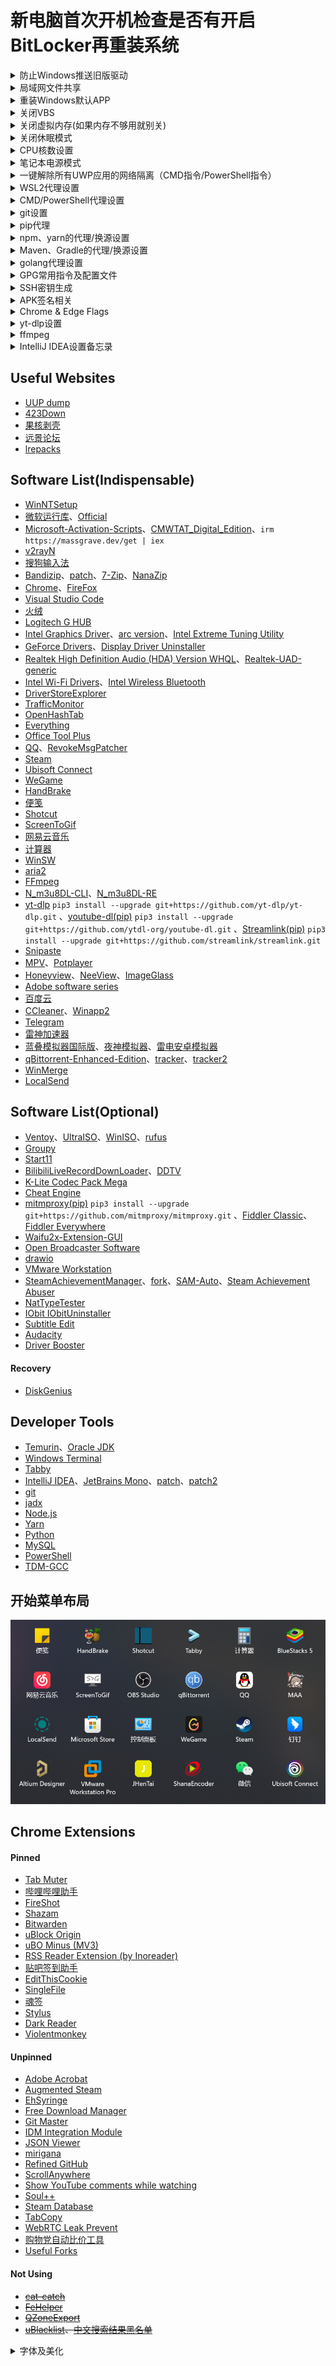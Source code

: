 # 新电脑首次开机检查是否有开启BitLocker再重装系统

<details><summary>防止Windows推送旧版驱动</summary>

```
gpedit.msc —— 计算机配置 —— 管理模板 —— Windows 组件 —— Windows 更新 —— 管理从 Windows 更新提供的更新 —— Windows 更新不包括驱动程序
```

</details>

<details><summary>局域网文件共享</summary>

```
设置 —— 应用 —— 可选功能 —— 更多Windows功能 —— SMB 1.0/CIFS 文件共享支持、SMB直通

services.msc —— Function Discovery Resource Publication —— 自动
```

</details>
<details><summary>重装Windows默认APP</summary>

```powershell
Get-AppxPackage -AllUsers| Foreach {Add-AppxPackage -DisableDevelopmentMode -Register "$($_.InstallLocation)\AppXManifest.xml"}
```

</details>
<details><summary>关闭VBS</summary>

```
设置 —— 隐私和安全性 —— Windows安全中心 —— 设备安全性 —— 内核隔离详细信息 —— 内存完整性
```

```powershell
bcdedit /set hypervisorlaunchtype off
```

</details>
<details><summary>关闭虚拟内存(如果内存不够用就别关)</summary>

```
设置 —— 系统 —— 系统信息 —— 高级系统设置 —— 性能设置 —— 高级 —— 虚拟内存 —— 更改 —— 无分页文件 —— 设置并确定
```

</details>
<details><summary>关闭休眠模式</summary>

```powershell
powercfg -h off
```

</details>
<details><summary>CPU核数设置</summary>

```
msconfig
```

</details>
<details><summary>笔记本电源模式</summary>

```powershell
# 开启卓越性能
# 比起M1芯片的MacBook，Windows的调用CPU逻辑不太行，最好是用默认自带的平衡或者最佳能效模式
powercfg -duplicatescheme e9a42b02-d5df-448d-aa00-03f14749eb61

安静模式 40-90/70(电池)
均衡模式 60-99
野兽模式 99-100
```

</details>
<details><summary>一键解除所有UWP应用的网络隔离（CMD指令/PowerShell指令）</summary>

[Windows Loopback Exemption Manager](https://github.com/tiagonmas/Windows-Loopback-Exemption-Manager)(微软官方出品)、[Windows 8 AppContainer Loopback Utility](https://www.telerik.com/fiddler/add-ons)(第三方软件)

```cmd
FOR /F "tokens=11 delims=\" %p IN ('REG QUERY "HKCU\Software\Classes\Local Settings\Software\Microsoft\Windows\CurrentVersion\AppContainer\Mappings"') DO CheckNetIsolation.exe LoopbackExempt -a -p=%p
```

```powershell
Get-ChildItem -Path Registry::"HKCU\Software\Classes\Local Settings\Software\Microsoft\Windows\CurrentVersion\AppContainer\Mappings\" -name | ForEach-Object {CheckNetIsolation.exe LoopbackExempt -a -p="$_"}
```

</details>
<details><summary>WSL2代理设置</summary>

```shell
$ sudo vim ~./bashrc

# export windows_host=`cat /etc/resolv.conf|grep nameserver|awk '{print $2}'`
# export ALL_PROXY="socks5://$windows_host:2080"

# alias setproxy="export ALL_PROXY=socks5://$windows_host:2080"
# alias unsetproxy="unset ALL_PROXY"

git clone https://github.com/rofl0r/proxychains-ng
cd proxychains-ng
sudo apt install build-essential
./configure --prefix=/usr --sysconfdir=/etc
make && make install
make install-config
```

```shell
$ sudo vim /etc/proxychains.conf

quiet_mode
dynamic_chain
chain_len = 1
proxy_dns
remote_dns_subnet 224
tcp_read_time_out 15000
tcp_connect_time_out 8000
localnet 127.0.0.0/255.0.0.0
localnet 10.0.0.0/255.0.0.0
localnet 172.16.0.0/255.240.0.0
localnet 192.168.0.0/255.255.0.0

[ProxyList]
socks5  $windows_host 2080
# http    $windows_host 2081
```

</details>
<details><summary>CMD/PowerShell代理设置</summary>

```
系统 —— 关于 —— 高级系统设置 —— 环境变量 —— 用户变量新建
HTTP_PROXY http://127.0.0.1:2081
HTTPS_PROXY http://127.0.0.1:2081
```

```cmd
set http_proxy=http://127.0.0.1:2081
set https_proxy=http://127.0.0.1:2081
```

```powershell
$env:http_proxy="http://127.0.0.1:2081"
$env:https_proxy="http://127.0.0.1:2081"
```

</details>
<details><summary>git设置</summary>

```shell
# ssh代理配置文件路径：C:/Users/username/.ssh/config
Host github.com
    ProxyCommand connect -S localhost:2080 %h %p

# 指令的方式直接增加代理设置
git config --global http.https://github.com.proxy socks5://127.0.0.1:2080

# git配置文件路径：C:/Users/username/.gitconfig
[http "https://github.com"]
    proxy = socks5://127.0.0.1:2080

# 回车和换行符自动转换
git config --global core.autocrlf true
git add --renormalize .

# 使用ort策略merge
git config --global pull.twohead ort

# log美化
git config --global alias.lg "log --color --graph --abbrev-commit --decorate --date=relative --format=format:'%C(bold blue)%h%C(reset) - %C(bold green)(%ar)%C(reset) %C(white)%s%C(reset) %C(dim white)- %an%C(reset)%C(bold yellow)%d%C(reset)' --all"

# diff美化 https://github.com/banga/git-split-diffs
npm install -g git-split-diffs
git config --global core.pager "git-split-diffs --color | less -RFX"

# GPG相关设置
git config --global user.signingkey <密钥ID>
git config --global commit.gpgsign true
git config --global tag.forcesignannotated true
```

</details>
<details><summary>pip代理</summary>

```shell
已经在3.9.13版本后修复，不需要设置即可正常使用代理

# 新版pip的依赖库urllib3对于没有协议头的代理地址会强制增加https头并采用https协议连接，
# 而配置文件的优先级没有系统代理设置高所以对这个问题没有帮助
# 解决方法可以在windows代理设置中强制指定https代理地址为http或者设置临时环境变量

# pip config set global.index-url https://mirrors.aliyun.com/pypi/simple/
# pip config set global.trusted-host mirrors.aliyun.com
# pip config set global.proxy http://127.0.0.1:2081

# pip全局配置文件路径：C:/Users/username/AppData/Roaming/pip/pip.ini

# [global]
# index-url = https://mirrors.aliyun.com/pypi/simple/
# trusted-host = mirrors.aliyun.com
# proxy = http://127.0.0.1:2081
```

</details>
<details><summary>npm、yarn的代理/换源设置</summary>

```shell
npm config set proxy http://127.0.0.1:2081
npm config set https-proxy http://127.0.0.1:2081
npm config set registry https://registry.npmmirror.com

yarn config set proxy http://127.0.0.1:2081
yarn config set https-proxy http://127.0.0.1:2081
yarn config set registry https://registry.npmmirror.com
```

</details>
<details><summary>Maven、Gradle的代理/换源设置</summary>

```shell
# C:\Users\username\.m2\setting.xml

<proxies>
    <proxy>
        <active>true</active>
        <protocol>http</protocol>
        <host>127.0.0.1</host>
        <port>2081</port>
    </proxy>
</proxies>

<mirrors>
    <mirror>
        <id>aliyunmaven</id>
        <mirrorOf>*</mirrorOf>
        <name>阿里云公共仓库</name>
        <url>https://maven.aliyun.com/repository/public</url>
    </mirror>
</mirrors>

# C:\Users\username\.gradle\gradle.properties

systemProp.http.proxyHost=127.0.0.1
systemProp.http.proxyPort=2081
systemProp.https.proxyHost=127.0.0.1
systemProp.https.proxyPort=2081

# C:\Users\username\.gradle\init.gradle

allprojects {
    repositories {
        def ALIYUN_REPOSITORY_URL_PUBLIC = 'https://maven.aliyun.com/repository/public'
        def ALIYUN_REPOSITORY_URL_GOOGLE = 'https://maven.aliyun.com/repository/google'
        def ALIYUN_REPOSITORY_URL_GRADLE_PLUGIN = 'https://maven.aliyun.com/repository/gradle-plugin'
        def ALIYUN_REPOSITORY_URL_SPRING = 'https://maven.aliyun.com/repository/spring'
        def ALIYUN_REPOSITORY_URL_SPRING_PLUGIN = 'https://maven.aliyun.com/repository/spring-plugin'
        def ALIYUN_REPOSITORY_URL_GRAILS_CORE = 'https://maven.aliyun.com/repository/grails-core'
        def ALIYUN_REPOSITORY_URL_APACHE_SNAPSHOTS = 'https://maven.aliyun.com/repository/apache-snapshots'
        all {
            ArtifactRepository repo ->
                if (repo instanceof MavenArtifactRepository) {
                    def url = repo.url.toString()
                    if (url.startsWith('https://repo1.maven.org/maven2/')) {
                        project.logger.lifecycle "Repository ${repo.url} replaced by $ALIYUN_REPOSITORY_URL_PUBLIC."
                        remove repo
                    }
                    if (url.startsWith('https://jcenter.bintray.com/')) {
                        project.logger.lifecycle "Repository ${repo.url} replaced by $ALIYUN_REPOSITORY_URL_PUBLIC."
                        remove repo
                    }
                    if (url.startsWith('https://maven.google.com/')) {
                        project.logger.lifecycle "Repository ${repo.url} replaced by $ALIYUN_REPOSITORY_URL_GOOGLE."
                        remove repo
                    }
                    if (url.startsWith('https://plugins.gradle.org/m2/')) {
                        project.logger.lifecycle "Repository ${repo.url} replaced by $ALIYUN_REPOSITORY_URL_GRADLE_PLUGIN."
                        remove repo
                    }
                    if (url.startsWith('http://repo.spring.io/libs-milestone/')) {
                        project.logger.lifecycle "Repository ${repo.url} replaced by $ALIYUN_REPOSITORY_URL_SPRING."
                        remove repo
                    }
                    if (url.startsWith('http://repo.spring.io/plugins-release/')) {
                        project.logger.lifecycle "Repository ${repo.url} replaced by $ALIYUN_REPOSITORY_URL_SPRING_PLUGIN."
                        remove repo
                    }
                    if (url.startsWith('https://repo.grails.org/grails/core')) {
                        project.logger.lifecycle "Repository ${repo.url} replaced by $ALIYUN_REPOSITORY_URL_GRAILS_CORE."
                        remove repo
                    }
                    if (url.startsWith('https://repository.apache.org/snapshots/')) {
                        project.logger.lifecycle "Repository ${repo.url} replaced by $ALIYUN_REPOSITORY_URL_APACHE_SNAPSHOTS."
                        remove repo
                    }

                }
        }
        maven {
            url ALIYUN_REPOSITORY_URL_PUBLIC
            url ALIYUN_REPOSITORY_URL_GOOGLE
            url ALIYUN_REPOSITORY_URL_GRADLE_PLUGIN
            url ALIYUN_REPOSITORY_URL_SPRING
            url ALIYUN_REPOSITORY_URL_SPRING_PLUGIN
            url ALIYUN_REPOSITORY_URL_GRAILS_CORE
            url ALIYUN_REPOSITORY_URL_APACHE_SNAPSHOTS
        }
    }
}
```

</details>
<details><summary>golang代理设置</summary>

```shell
go env -w GO111MODULE=on
go env -w GOPROXY=https://mirrors.aliyun.com/goproxy/
```

</details>
<details><summary>GPG常用指令及配置文件</summary>

```shell
gpg --expert --full-generate-key # 生成密钥
gpg -ao revoke.pgp --generate-revocation <密钥ID> # 生成撤销凭证
gpg --list-keys/-k # 列出所有公钥
gpg --list-secret-keys/-K # 列出所有私钥

gpg --edit-key <密钥ID>
gpg> list # 列出所有子密钥
gpg> change-usage # 修改用途
gpg> key {n} # 选择序号为n的子密钥
gpg> trust # 设置信任度
gpg> expire # 设置过期时间
gpg> passwd # 更改密码
gpg> revkey # 撤销子密钥
gpg> save # 保存

gpg -ao public-key.asc --export <密钥ID> # 导出公钥
# 密钥ID后要加上"!", 不然会导出全部子密钥
gpg -ao secret-key.asc --export-secret-key <密钥ID>! # 导出主私钥
gpg -ao sign-subkey.asc --export-secret-subkeys <密钥ID>! # 导出子私钥

gpg --delete-secret-keys <密钥ID> # 删除私钥
gpg --delete-keys <密钥ID> # 删除公钥

gpg --import [密钥文件/撤销凭证] # 导入密钥

gpg --sign input.txt  # 给文档签名
gpg --clear-sign input.txt # 生成ASCII格式签名
gpg -ao output.asc --detach-sign input.txt # 签名和原文本分开
gpg --verify output.asc input.txt # 验证签名文件

gpg -ao output.asc -se input.txt -r <公钥ID> # 签名并加密文档
# s代表签名, e代表加密, r代表recipient, 指定接收者的公钥ID, a代表ASCII码格式, o代表输出地址,
gpg -ao input.txt -d output.asc # 解密
```

```shell
C:/Users/username/.gnupg/gpg.conf

keyid-format 0xlong
with-fingerprint
personal-cipher-preferences AES256
personal-digest-preferences SHA512
personal-compress-preferences Uncompressed
default-preference-list SHA512 AES256 Uncompressed
cert-digest-algo SHA512
s2k-cipher-algo AES256
s2k-digest-algo SHA512
s2k-mode 3
s2k-count 65011712
```

</details>
<details><summary>SSH密钥生成</summary>

```shell
ssh-keygen -t ed25519 -C "your_email@example.com"
```

</details>
<details><summary>APK签名相关</summary>

```shell
# https://docs.microsoft.com/zh-cn/xamarin/android/deploy-test/signing/manually-signing-the-apk
# https://docs.oracle.com/en/java/javase/17/docs/specs/man/keytool.html
# https://docs.oracle.com/en/java/javase/17/security/oracle-providers.html
keytool -genkeypair -alias SekiBetu -keyalg RSA -keysize 4096 -sigalg SHA3-512withRSA -dname "cn=SekiBetu,ou=,dc=,dc=China" -startdate "1970/01/01 00:00:00" -validity 365000 -storetype PKCS12 -keystore SekiBetu.p12 # 生成行业标准 PKCS12 格式的Java KeyStore
keytool -list -v -keystore SekiBetu.p12 # 查看 KeyStore 的详细信息
keytool -importkeystore -srckeystore SekiBetu.jks -srcstoretype JKS -destkeystore SekiBetu.jks -deststoretype pkcs12 # 转换 JKS 格式为行业标准 PKCS12 格式
zipalign -f -v 4 unsigned.apk optimized-unsigned.apk # APK优化
apksigner sign --ks SekiBetu.p12 --ks-key-alias SekiBetu optimized-unsigned.apk # 先优化后签名
```

</details>
<details><summary>Chrome & Edge Flags</summary>

```shell
Override software rendering list
Smooth Scrolling
【Chrome Only】Overlay Scrollbars
GPU rasterization
【Chrome Only】Windows Fluent scrollbars.
Parallel downloading
【Chrome Only】Windows 11 Mica titlebar
【Chrome Only】Chrome Refresh 2023
【Chrome Only】Chrome WebUI Refresh 2023
【Chrome Only】Enable download bubble
【Chrome Only】Enable download bubble V2
【Edge Only】Microsoft Edge Share Menu
【Edge Only】Make Rounded Tabs feature available
【Edge Only】Windows Fluent scrollbars.
【Edge Only】Enable Windows 11 Acrylic effect in menus
```

</details>
<details><summary>yt-dlp设置</summary>

```
设置文件目录：

C:\Users\username\AppData\Roaming\yt-dlp\config
```

```shell
--ignore-errors
--downloader aria2c
--downloader-args "-c -j 16 -s 16 -x 16 -k 1M"
--proxy http://127.0.0.1:2081/
-f 'bestvideo[ext=mp4]+bestaudio[ext=m4a]/best[ext=mp4]/best'
-o D:/Media/Videos/"%(uploader)s(%(uploader_id)s)/%(upload_date)s-%(title)s-(%(duration)ss)[%(resolution)s][%(id)s].%(ext)s"
--embed-metadata
--write-description
--write-thumbnail
```

</details>
<details><summary>ffmpeg</summary>

```shell
ffmpeg -hwaccel_output_format cuda -c:v h264_cuvid -i input.mp4 -vf ass=input.ass -c:v h264_nvenc -cq:v 19 output.mp4
```

</details>
<details><summary>IntelliJ IDEA设置备忘录</summary>

```shell
【IntelliJ IDEA启动参数】
文件目录：~\JetBrains\IntelliJIDEA\bin\idea64.exe.vmoptions
-Xms2048m
-Xmx2048m
-XX:ReservedCodeCacheSize=1024m
【皮肤设置】
Appearance & Behavior —— Appearance —— Theme：One Dark vivid
【启动IDEA时不自动打开项目】
Appearance & Behavior —— System Settings —— × Reopen last project on startup
【代理设置】
Appearance & Behavior —— System Settings —— HTTP Proxy —— Manual proxy configuration —— √ HTTP ; Host name：127.0.0.1 ; Port number：2081
【滚轮修改字体大小】
Editor —— General —— √ Change font size(Zoom) with Ctrl+Mouse Wheel
Editor —— General —— Scrolling —— √ Enable smooth scrolling (default on 2021.1.2) —— Move caret, minimize editor scrolling
【自动导包】[项目设置]
Editor —— General —— Auto Import —— Insert imports on paste：Always (default on 2021.1.2) ; √ Add Unambiguous imports on the fly ; √ Optimize imports on the fly
【设置行号显示】
Editor —— General —— Appearance —— √ Show line numbers (default on 2021.1.2) ; √ Show method separators
【忽略大小写】
Editor —— General —— Code Completion —— × Match case
【取消单行显示标签页】
Editor —— General —— Editor Tabs —— Show tabs in Multiple rows —— √ Show pinned tabs in a separate row
【悬浮提示】
Editor —— Code Editing —— √ Show quick documentation on mouse move (default on 2021.1.2)
【字体】
Editor —— Font —— Font: JetBrains Mono —— Size: 13 —— Line height: 1.2 (default on 2021.1.2)
Editor —— Font —— Fallback font：Sarasa Mono Slab SC
【自动换行】
Editor —— Code Style —— √ Wrap on typing
Editor —— Code Style —— Java —— Wrapping and Braces —— √ Ensure right margin is not exceeded
【单行注释斜杠跟着代码】
Editor —— Code Style —— Java —— Code Generation —— × Line comment at first column ; √ Add a space at comment start
【项目文件编码】[项目设置]
Editor —— File Encodings —— Global Encoding: UTF-8 ; Project Encoding: UTF-8 ; Default encoding for properties files: UTF-8 ; √ Transparent native-to-ascii conversion
【插件列表】
Plugins —— Lombok ; One Dark theme ; Rainbow Brackets ; Translation ; Maven Helper ; RestfulTool ; MybatisX ;
【自动编译项目】[项目设置]
Build, Execution, Deployment —— Compiler —— √ Build project automatically
【增加堆内存】[项目设置]
Build, Execution, Deployment —— Compiler —— Build process heap size(Mbytes): 2048
【翻译设置】
Tools —— Translation —— 常规 —— √ 使用translate.google.com ; —— 字体 —— 主要字体: Sarasa Mono Slab SC ; 音标字体: Sarasa Mono Slab SC
```

```shell
Code Style(schemes)
CodeInsight, DefaultFont, Editor, Error highlighting
Default Project[项目设置]
Editor Colors
General
HTTP Proxy
KotlinCodeInsightSettings
Settings
UI Settings

codestyles
- Default.xml
options
- colors.scheme.xml
- editor.codeinsight.xml
- editor.xml
- ide.general.xml
- project.default.xml[项目设置]
- proxy.settings.xml
- ui.lnf.xml
- yiiguxing.translation.xml
```

</details>

## Useful Websites

- [UUP dump](https://uupdump.ml/?lang=zh-cn)
- [423Down](https://www.423down.com/)
- [果核剥壳](https://www.ghpym.com/)
- [远景论坛](http://bbs.pcbeta.com/forum-win10-1.html)
- [lrepacks](https://lrepacks.net)

## Software List(Indispensable)

- [WinNTSetup](https://msfn.org/board/topic/149612-winntsetup)
- [微软运行库](https://github.com/abbodi1406/vcredist/releases)、[Official](https://docs.microsoft.com/zh-CN/cpp/windows/latest-supported-vc-redist?view=msvc-170)
- [Microsoft-Activation-Scripts](https://github.com/massgravel/Microsoft-Activation-Scripts/releases)、[CMWTAT_Digital_Edition](https://github.com/TGSAN/CMWTAT_Digital_Edition/releases)、`irm https://massgrave.dev/get | iex`
- [v2rayN](https://github.com/2dust/v2rayN/releases)
- [搜狗输入法](https://pinyin.sogou.com/)
- [Bandizip](https://www.bandisoft.com/bandizip/dl/)、[patch](https://www.423down.com/9735.html)、[7-Zip](https://www.7-zip.org/)、[NanaZip](https://github.com/M2Team/NanaZip/releases)
- [Chrome](https://www.google.com/intl/zh-CN/chrome/browser/thankyou.html?platform=win64&standalone=1&statcb=1&installdataindex=defaultbrowser)、[FireFox](https://www.mozilla.org/zh-CN/firefox/all/#product-desktop-release)
- [Visual Studio Code](https://code.visualstudio.com/)
- [火绒](https://www.huorong.cn/person5.html)
- [Logitech G HUB](https://support.logi.com/hc/zh-cn/articles/360025298133)
- [Intel Graphics Driver](https://www.intel.cn/content/www/cn/zh/download/19344/intel-graphics-windows-dch-drivers.html)、[arc version](https://www.intel.cn/content/www/cn/zh/download/726609/intel-arc-graphics-windows-dch-driver.html)、[Intel Extreme Tuning Utility](https://www.intel.cn/content/www/cn/zh/download/17881/intel-extreme-tuning-utility-intel-xtu.html)
- [GeForce Drivers](https://www.nvidia.cn/Download/Find.aspx?lang=cn)、[Display Driver Uninstaller](https://www.wagnardsoft.com/display-driver-uninstaller-ddu-)
- [Realtek High Definition Audio (HDA) Version WHQL](https://www.necacom.net/index.php/realtek/hda/)、[Realtek-UAD-generic](https://github.com/pal1000/Realtek-UAD-generic)
- [Intel Wi-Fi Drivers](https://www.intel.cn/content/www/cn/zh/download/19351/windows-10-and-windows-11-wi-fi-drivers-for-intel-wireless-adapters.html)、[Intel Wireless Bluetooth](https://www.intel.cn/content/www/cn/zh/download/18649/intel-wireless-bluetooth-for-windows-10-and-windows-11.html)
- [DriverStoreExplorer](https://github.com/lostindark/DriverStoreExplorer/releases)
- [TrafficMonitor](https://github.com/zhongyang219/TrafficMonitor/releases)
- [OpenHashTab](https://github.com/namazso/OpenHashTab/releases)
- [Everything](https://www.voidtools.com/zh-cn/downloads/)
- [Office Tool Plus](https://github.com/YerongAI/Office-Tool/releases)
- [QQ](https://im.qq.com/download/)、[RevokeMsgPatcher](https://github.com/huiyadanli/RevokeMsgPatcher)
- [Steam](https://store.steampowered.com/about/)
- [Ubisoft Connect](https://ubisoftconnect.com/zh-CN/)
- [WeGame](https://www.wegame.com.cn/)
- [HandBrake](https://github.com/HandBrake/HandBrake/releases)
- [便笺](https://www.microsoft.com/en-us/p/microsoft-sticky-notes/9nblggh4qghw)
- [Shotcut](https://github.com/mltframework/shotcut/releases)
- [ScreenToGif](https://github.com/NickeManarin/ScreenToGif/releases)
- [网易云音乐](https://music.163.com/#/download)
- [计算器](https://www.microsoft.com/en-us/p/windows-calculator/9wzdncrfhvn5)
- [WinSW](https://github.com/winsw/winsw/releases)
- [aria2](https://github.com/aria2/aria2/releases)
- [FFmpeg](https://github.com/BtbN/FFmpeg-Builds/releases)
- [N_m3u8DL-CLI](https://github.com/nilaoda/N_m3u8DL-CLI/releases)、[N_m3u8DL-RE](https://github.com/nilaoda/N_m3u8DL-RE)
- [yt-dlp](https://github.com/yt-dlp/yt-dlp/releases) `pip3 install --upgrade git+https://github.com/yt-dlp/yt-dlp.git` 、[youtube-dl(pip)](https://github.com/ytdl-org/youtube-dl/releases) `pip3 install --upgrade git+https://github.com/ytdl-org/youtube-dl.git` 、[Streamlink(pip)](https://github.com/streamlink/streamlink/releases) `pip3 install --upgrade git+https://github.com/streamlink/streamlink.git`
- [Snipaste](https://www.snipaste.com/)
- [MPV](https://github.com/hooke007/MPV_lazy)、[Potplayer](https://www.423down.com/3050.html)
- [Honeyview](https://www.bandisoft.com/honeyview/)、[NeeView](https://bitbucket.org/neelabo/neeview/wiki/Home)、[ImageGlass](https://github.com/d2phap/ImageGlass/releases)
- [Adobe software series](https://weibo.com/1112829033)
- [百度云](http://pan.baidu.com/download)
- [CCleaner](https://www.423down.com/716.html)、[Winapp2](https://github.com/MoscaDotTo/Winapp2)
- [Telegram](https://telegram.org/)
- [雷神加速器](https://www.leigod.com/)
- [蓝叠模拟器国际版](https://www.bluestacks.com/download.html)、[夜神模拟器](https://www.yeshen.com/)、[雷电安卓模拟器](https://www.ldmnq.com/)
- [qBittorrent-Enhanced-Edition](https://github.com/c0re100/qBittorrent-Enhanced-Edition/releases)、[tracker](https://github.com/XIU2/TrackersListCollection)、[tracker2](https://github.com/ngosang/trackerslist)
- [WinMerge](https://github.com/WinMerge/winmerge/releases)
- [LocalSend](https://github.com/localsend/localsend/releases)

## Software List(Optional)

- [Ventoy](https://github.com/ventoy/Ventoy/releases)、[UltraISO](https://www.ghpym.com/ultraiso.html)、[WinISO](https://www.ghxi.com/winiso.html)、[rufus](https://github.com/pbatard/rufus/releases)
- [Groupy](https://store.steampowered.com/app/912170)
- [Start11](https://store.steampowered.com/app/1811010/Start11)
- [BilibiliLiveRecordDownLoader](https://github.com/HMBSbige/BilibiliLiveRecordDownLoader/releases)、[DDTV](https://github.com/CHKZL/DDTV/releases)
- [K-Lite Codec Pack Mega](https://codecguide.com/download_k-lite_codec_pack_mega.htm)
- [Cheat Engine](https://cheatengine.org/)
- [mitmproxy(pip)](https://github.com/mitmproxy/mitmproxy) `pip3 install --upgrade git+https://github.com/mitmproxy/mitmproxy.git` 、[Fiddler Classic](https://www.telerik.com/download/fiddler)、[Fiddler Everywhere](https://www.telerik.com/download/fiddler-everywhere)
- [Waifu2x-Extension-GUI](https://github.com/AaronFeng753/Waifu2x-Extension-GUI/releases)
- [Open Broadcaster Software](https://obsproject.com/download)
- [drawio](https://github.com/jgraph/drawio)
- [VMware Workstation](https://www.ghpym.com/workstationlite.html)
- [SteamAchievementManager](https://github.com/gibbed/SteamAchievementManager/releases)、[fork](https://github.com/JDM170/SteamAchievementManager/releases)、[SAM-Auto](https://github.com/unencouraged/SAM-Auto/releases)、[Steam Achievement Abuser](https://github.com/sa68ru/Steam-Achievement-Abuser)
- [NatTypeTester](https://github.com/HMBSbige/NatTypeTester/releases)
- [IObit IObitUninstaller](https://www.423down.com/7732.html)
- [Subtitle Edit](https://github.com/SubtitleEdit/subtitleedit/releases)
- [Audacity](https://github.com/audacity/audacity/releases)
- [Driver Booster](https://www.423down.com/10421.html)

#### Recovery

- [DiskGenius](https://www.423down.com/8073.html)

## Developer Tools

- [Temurin](https://adoptium.net/)、[Oracle JDK](https://www.oracle.com/java/technologies/downloads/)
- [Windows Terminal](https://github.com/microsoft/terminal/releases)
- [Tabby](https://github.com/Eugeny/tabby/releases)
- [IntelliJ IDEA](https://www.jetbrains.com/idea/download/#section=windows)、[JetBrains Mono](https://www.jetbrains.com/lp/mono/)、[patch](https://zhile.io/)、[patch2](https://3.jetbra.in)
- [git](https://github.com/git-for-windows/git/releases)
- [jadx](https://github.com/skylot/jadx/releases)
- [Node.js](https://nodejs.org/zh-cn/download/)
- [Yarn](https://classic.yarnpkg.com/en/docs/install/#windows-nightly)
- [Python](https://www.python.org/downloads/)
- [MySQL](https://dev.mysql.com/downloads/windows/installer/5.7.html)
- [PowerShell](https://github.com/PowerShell/PowerShell/releases)
- [TDM-GCC](https://jmeubank.github.io/tdm-gcc/)

## 开始菜单布局

![](StartMenu.png)

## Chrome Extensions

#### Pinned

- [Tab Muter](https://github.com/sersorrel/mute-tab)
- [哔哩哔哩助手](https://github.com/bilibili-helper/bilibili-helper-o)
- [FireShot](https://chrome.google.com/webstore/detail/take-webpage-screenshots/mcbpblocgmgfnpjjppndjkmgjaogfceg)
- [Shazam](https://chrome.google.com/webstore/detail/shazam-identify-songs-fro/mmioliijnhnoblpgimnlajmefafdfilb)
- [Bitwarden](https://chrome.google.com/webstore/detail/bitwarden-free-password-m/nngceckbapebfimnlniiiahkandclblb)
- [uBlock Origin](https://github.com/gorhill/uBlock)
- [uBO Minus (MV3)](https://chrome.google.com/webstore/detail/ubo-minus-mv3/ddkjiahejlhfcafbddmgiahcphecmpfh/related)
- [RSS Reader Extension (by Inoreader)](https://chrome.google.com/webstore/detail/rss-reader-extension-by-i/kfimphpokifbjgmjflanmfeppcjimgah)
- [贴吧签到助手](https://chrome.google.com/webstore/detail/bpheclmhommpomjoeoifcggjmdelgaoj)
- [EditThisCookie](https://github.com/ETCExtensions/Edit-This-Cookie)
- [SingleFile](https://github.com/gildas-lormeau/SingleFile)
- [魂签](https://github.com/inu1255/soulsign-chrome)
- [Stylus](https://github.com/openstyles/stylus)
- [Dark Reader](https://github.com/darkreader/darkreader/releases)
- [Violentmonkey](https://github.com/violentmonkey/violentmonkey)

#### Unpinned

- [Adobe Acrobat](https://chrome.google.com/webstore/detail/adobe-acrobat/efaidnbmnnnibpcajpcglclefindmkaj)
- [Augmented Steam](https://github.com/tfedor/AugmentedSteam)
- [EhSyringe](https://github.com/EhTagTranslation/EhSyringe)
- [Free Download Manager](https://chromewebstore.google.com/detail/free-download-manager/ahmpjcflkgiildlgicmcieglgoilbfdp)
- [Git Master](https://github.com/ineo6/git-master)
- [IDM Integration Module](https://chrome.google.com/webstore/detail/idm-integration-module/ngpampappnmepgilojfohadhhmbhlaek)
- [JSON Viewer](https://github.com/tulios/json-viewer)
- [mirigana](https://github.com/mirigana/mirigana)
- [Refined GitHub](https://github.com/refined-github/refined-github)
- [ScrollAnywhere](https://chrome.google.com/webstore/detail/scrollanywhere/jehmdpemhgfgjblpkilmeoafmkhbckhi)
- [Show YouTube comments while watching](https://github.com/tanguykurylo/show-youtube-comments)
- [Soul++](https://github.com/FetchTheMoon/soul-plus-plus-chrome-extension)
- [Steam Database](https://github.com/SteamDatabase/BrowserExtension)
- [TabCopy](https://chrome.google.com/webstore/detail/tabcopy/micdllihgoppmejpecmkilggmaagfdmb)
- [WebRTC Leak Prevent](https://github.com/aghorler/WebRTC-Leak-Prevent)
- [购物党自动比价工具](https://chrome.google.com/webstore/detail/%E8%B4%AD%E7%89%A9%E5%85%9A%E8%87%AA%E5%8A%A8%E6%AF%94%E4%BB%B7%E5%B7%A5%E5%85%B7/jgphnjokjhjlcnnajmfjlacjnjkhleah)
- [Useful Forks](https://chrome.google.com/webstore/detail/useful-forks/aflbdmaojedofngiigjpnlabhginodbf)

#### Not Using

- ~~[cat-catch](https://github.com/xifangczy/cat-catch)~~
- ~~[FeHelper](https://github.com/zxlie/FeHelper)~~
- ~~[QZoneExport](https://github.com/ShunCai/QZoneExport)~~
- ~~[uBlacklist](https://github.com/iorate/uBlacklist)、[中文搜索结果黑名单](https://github.com/cobaltdisco/Google-Chinese-Results-Blocklist)~~

<details><summary>字体及美化</summary>

- [更纱黑体(Iosevka+思源黑体)](https://github.com/be5invis/Sarasa-Gothic/releases)

- [JetBrainsMono](https://github.com/JetBrains/JetBrainsMono/releases)

- [致美化](https://zhutix.com/)
</details>
